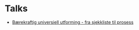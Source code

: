 # Talks

- [Bærekraftig universiell utforming - fra sjekkliste til prosess](./sustainable-accessibility.md)
